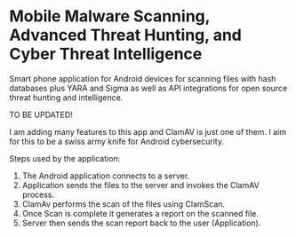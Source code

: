 Mobile Malware Scanning, Advanced Threat Hunting, and Cyber Threat Intelligence
========
Smart phone application for Android devices for scanning files with hash databases plus YARA and Sigma as well as API integrations for open source threat hunting and intelligence.

TO BE UPDATED!

I am adding many features to this app and ClamAV is just one of them. I aim for this to be a swiss army knife for Android cybersecurity.

Steps used by the application:

1. The Android application connects to a server.
2. Application sends the files to the server and invokes the ClamAV process.
3. ClamAv performs the scan of the files using ClamScan.
4. Once Scan is complete it generates a report on the scanned file.
5. Server then sends the scan report back to the user (Application).

